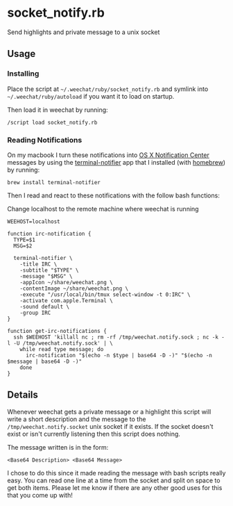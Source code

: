 # socket_notify.rb

Send highlights and private message to a unix socket

## Usage

### Installing

Place the script at `~/.weechat/ruby/socket_notify.rb` and symlink into
`~/.weechat/ruby/autoload` if you want it to load on startup.

Then load it in weechat by running:

    /script load socket_notify.rb

### Reading Notifications

On my macbook I turn these notifications into
[OS X Notification Center](http://support.apple.com/kb/ht5362) messages by using
the [terminal-notifier](https://github.com/alloy/terminal-notifier) app that I
installed (with [homebrew](http://brew.sh/)) by running:

    brew install terminal-notifier

Then I read and react to these notifications with the follow bash functions:

Change localhost to the remote machine where weechat is running

    WEEHOST=localhost

    function irc-notification {
      TYPE=$1
      MSG=$2

      terminal-notifier \
        -title IRC \
        -subtitle "$TYPE" \
        -message "$MSG" \
        -appIcon ~/share/weechat.png \
        -contentImage ~/share/weechat.png \
        -execute "/usr/local/bin/tmux select-window -t 0:IRC" \
        -activate com.apple.Terminal \
        -sound default \
        -group IRC
    }

    function get-irc-notifications {
      ssh $WEEHOST 'killall nc ; rm -rf /tmp/weechat.notify.sock ; nc -k -l -U /tmp/weechat.notify.sock' | \
        while read type message; do
          irc-notification "$(echo -n $type | base64 -D -)" "$(echo -n $message | base64 -D -)"
        done
    }

## Details

Whenever weechat gets a private message or a highlight this script will write a
short description and the message to the `/tmp/weechat.notify.socket` unix
socket if it exists. If the socket doesn't exist or isn't currently listening
then this script does nothing.

The message written is in the form:

    <Base64 Description> <Base64 Message>

I chose to do this since it made reading the message with bash scripts really
easy. You can read one line at a time from the socket and split on space to get
both items. Please let me know if there are any other good uses for this that
you come up with!
